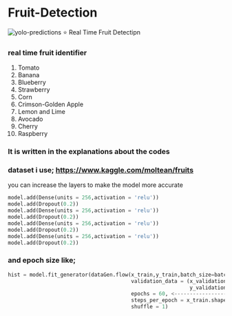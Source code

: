 # Fruit-Detection
![yolo-predictions](https://user-images.githubusercontent.com/69467096/113019717-92d6d800-918a-11eb-8556-244cf530767f.png)
:star: Real Time Fruit Detectipn
### real time fruit identifier
1. Tomato
2. Banana
3. Blueberry
4. Strawberry
5. Corn
6. Crimson-Golden Apple
7. Lemon and Lime
8. Avocado
9. Cherry
10. Raspberry
### It is written in the explanations about the codes
### dataset i use; https://www.kaggle.com/moltean/fruits
you can increase the layers to make the model more accurate
```python
model.add(Dense(units = 256,activation = 'relu'))
model.add(Dropout(0.2))
model.add(Dense(units = 256,activation = 'relu'))
model.add(Dropout(0.2))
model.add(Dense(units = 256,activation = 'relu'))
model.add(Dropout(0.2))
model.add(Dense(units = 256,activation = 'relu'))
model.add(Dropout(0.2))
```
### and epoch size like;
```python
hist = model.fit_generator(dataGen.flow(x_train,y_train,batch_size=batch_size),
                                        validation_data = (x_validation,
                                                           y_validation),
                                        epochs = 60, <------------------
                                        steps_per_epoch = x_train.shape[0]//batch_size,
                                        shuffle = 1)
```
